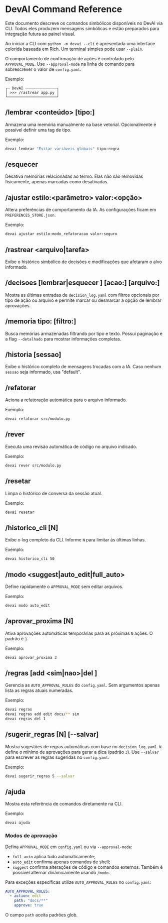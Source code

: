 # DevAI Command Reference

Este documento descreve os comandos simbólicos disponíveis no DevAI via CLI. Todos eles produzem mensagens simbólicas e estão preparados para integração futura ao painel visual.

Ao iniciar a CLI com `python -m devai --cli` é apresentada uma interface colorida baseada em Rich. Um terminal simples pode usar `--plain`.

O comportamento de confirmação de ações é controlado pelo `APPROVAL_MODE`. Use
`--approval-mode` na linha de comando para sobrescrever o valor de `config.yaml`.

Exemplo:

```
┌─ DevAI ──────────────┐
│ >>> /rastrear app.py │
└──────────────────────┘
```

## /lembrar <conteúdo> [tipo:<tag>]
Armazena uma memória manualmente na base vetorial. Opcionalmente é possível definir uma tag de tipo.

Exemplo:
```bash
devai lembrar "Evitar variáveis globais" tipo:regra
```

## /esquecer <termo>
Desativa memórias relacionadas ao termo. Elas não são removidas fisicamente, apenas marcadas como desativadas.

## /ajustar estilo:<parâmetro> valor:<opção>
Altera preferências de comportamento da IA. As configurações ficam em `PREFERENCES_STORE.json`.

Exemplo:
```bash
devai ajustar estilo:modo_refatoracao valor:seguro
```

## /rastrear <arquivo|tarefa>
Exibe o histórico simbólico de decisões e modificações que afetaram o alvo informado.

## /decisoes [lembrar|esquecer <id>] [acao:<tipo>] [arquivo:<caminho>]
Mostra as últimas entradas de `decision_log.yaml` com filtros opcionais por tipo de ação ou arquivo e permite marcar ou desmarcar a opção de lembrar aprovações.

## /memoria tipo:<tag> [filtro:<texto>]
Busca memórias armazenadas filtrando por tipo e texto. Possui paginação e a flag `--detalhado` para mostrar informações completas.

## /historia [sessao]
Exibe o histórico completo de mensagens trocadas com a IA. Caso nenhum `sessao` seja informado, usa "default".

## /refatorar <arquivo>
Aciona a refatoração automática para o arquivo informado.

Exemplo:
```bash
devai refatorar src/modulo.py
```

## /rever <arquivo>
Executa uma revisão automática de código no arquivo indicado.

Exemplo:
```bash
devai rever src/modulo.py
```

## /resetar
Limpa o histórico de conversa da sessão atual.

Exemplo:
```bash
devai resetar
```

## /historico_cli [N]
Exibe o log completo da CLI. Informe `N` para limitar às últimas linhas.

Exemplo:
```bash
devai historico_cli 50
```

## /modo <suggest|auto_edit|full_auto>
Define rapidamente o `APPROVAL_MODE` sem editar arquivos.

Exemplo:
```bash
devai modo auto_edit
```

## /aprovar_proxima [N]
Ativa aprovações automáticas temporárias para as próximas `N` ações.
O padrão é `1`.

Exemplo:
```bash
devai aprovar_proxima 3
```

## /regras [add <acao> <caminho> <sim|nao>|del <id>]
Gerencia as `AUTO_APPROVAL_RULES` do `config.yaml`. Sem argumentos apenas lista
as regras atuais numeradas.

Exemplo:
```bash
devai regras
devai regras add edit docs/** sim
devai regras del 1
```

## /sugerir_regras [N] [--salvar]
Mostra sugestões de regras automáticas com base no `decision_log.yaml`.
`N` define o mínimo de aprovações para gerar a dica (padrão `3`).
Use `--salvar` para escrever as regras sugeridas no `config.yaml`.

Exemplo:
```bash
devai sugerir_regras 5 --salvar
```

## /ajuda
Mostra esta referência de comandos diretamente na CLI.

Exemplo:
```bash
devai ajuda
```

### Modos de aprovação

Defina `APPROVAL_MODE` em `config.yaml` ou via `--approval-mode`:

- `full_auto` aplica tudo automaticamente;
- `auto_edit` confirma apenas comandos de shell;
- `suggest` confirma alterações de código e comandos externos.
Também é possível alternar dinâmicamente usando `/modo`.

Para exceções específicas utilize `AUTO_APPROVAL_RULES` no `config.yaml`:

```yaml
AUTO_APPROVAL_RULES:
  - action: edit
    path: "docs/**"
    approve: true
```

O campo `path` aceita padrões glob.
